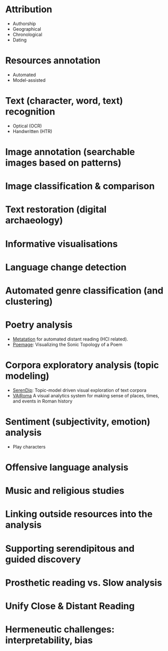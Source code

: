 
# Attribution 
 * Αuthorship
 * Geographical
 * Chronological
 * Dating

# Resources annotation
* Automated
* Model-assisted

# Text (character, word, text) recognition
 * Optical (OCR)
 * Handwritten (HTR)

# Image annotation (searchable images based on patterns)

# Image classification & comparison

# Text restoration (digital archaeology)

# Informative visualisations

# Language change detection

# Automated genre classification (and clustering)

# Poetry analysis
  * [Metatation](https://dl.acm.org/doi/10.1145/3131609) for automated distant reading (HCI related).
  * [Poemage](https://www.cs.utah.edu/~miriah/publications/poemage.pdf): Visualizing the Sonic Topology of a Poem

# Corpora exploratory analysis (topic modeling)
  * [SerenDip](https://graphics.cs.wisc.edu/Papers/2014/AKVWG14/Preprint.pdf): Topic-model driven visual exploration of text corpora
  * [VAiRoma](https://www.researchgate.net/publication/282526444_VAiRoma_A_Visual_Analytics_System_for_Making_Sense_of_Places_Times_and_Events_in_Roman_History) A visual analytics system for making sense of places, times, and events in Roman history

# Sentiment (subjectivity, emotion) analysis
 * Play characters

# Offensive language analysis

# Music and religious studies

# Linking outside resources into the analysis
# Supporting serendipitous and guided discovery
# Prosthetic reading vs. Slow analysis
# Unify Close & Distant Reading  
# Hermeneutic challenges: interpretability, bias
